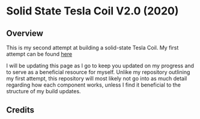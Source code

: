 # Solid State Tesla Coil V2.0 (2020)

## Overview 
This is my second attempt at building a solid-state Tesla Coil. My first attempt can be found [here](https://github.com/zakwerd/Musical-Solid-State-Tesla-Coil-2019-)

I will be updating this page as I go to keep you updated on my progress and to serve as a beneficial resource for myself. Unlike my repository outlining my first attempt, this repository will most likely not go into as much detail regarding how each component works, unless I find it beneficial to the structure of my build updates.

## Credits

